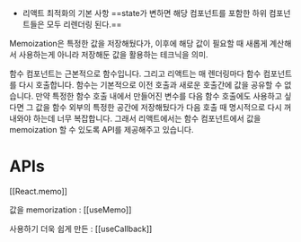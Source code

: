 
- 리액트 최적화의 기본 사항
 ==state가 변하면 해당 컴포넌트를 포함한 하위 컴포넌트들은 모두 리렌더링 된다.==
 
Memoization은 특정한 값을 저장해뒀다가, 이후에 해당 값이 필요할 때 새롭게 계산해서 사용하는게 아니라 저장해둔 값을 활용하는 테크닉을 의미.

함수 컴포넌트는 근본적으로 함수입니다. 그리고 리액트는 매 렌더링마다 함수 컴포넌트를 다시 호출합니다. 함수는 기본적으로 이전 호출과 새로운 호출간에 값을 공유할 수 없습니다. 만약 특정한 함수 호출 내에서 만들어진 변수를 다음 함수 호출에도 사용하고 싶다면 그 값을 함수 외부의 특정한 공간에 저장해뒀다가 다음 호출 때 명시적으로 다시 꺼내와야 하는데 너무 복잡합니다. 그래서 리액트에서는 함수 컴포넌트에서 값을 memoization 할 수 있도록 API를 제공해주고 있습니다.

# APIs
[[React.memo]]

값을 memorization : [[useMemo]]

사용하기 더욱 쉽게 만든 : [[useCallback]]
